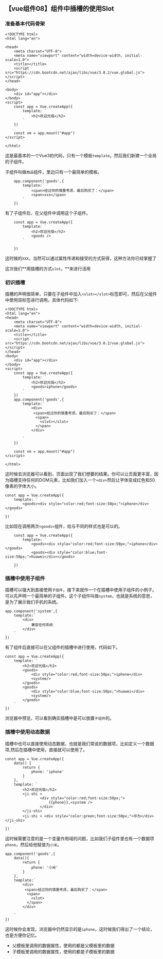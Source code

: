 ## 【vue组件08】组件中插槽的使用Slot

### 准备基本代码骨架

```vue
<!DOCTYPE html>
<html lang="en">

<head>
    <meta charset="UTF-8">
    <meta name="viewport" content="width=device-width, initial-scale=1.0">
    <title></title>
    <script src="https://cdn.bootcdn.net/ajax/libs/vue/3.0.2/vue.global.js"></script>
</head>

<body>
    <div id="app"></div>
</body>
<script>
	const app = Vue.createApp({
	    template: `
			<h2>欢迎光临</h2>
		`
	})

    const vm = app.mount("#app")
</script>

</html>
```

这是最基本的一个Vue3的代码，只有一个模板`template`。然后我们新建一个全局的子组件。

子组件叫做`商品`组件，里边只有一个最简单的模板。

```vue
	app.component('goods',{
		template:`
			<span>经过你的慎重考虑，最后购买了：</span>
			<span>xxx</span>
		`
	})
```

有了子组件后，在父组件中调用这个子组件。

```vue
    const app = Vue.createApp({
        template: ` 
        	<h2>欢迎光临</h2>
        	<goods />
        `
        
    })
```

这时候的`XXX`，当然可以通过属性传递和接受的方式获得，这种方法你已经掌握了

这次我们**用插槽的方式`slot`。**来进行活用

### 初识插槽

插槽的声明很简单，只要在子组件中加入`<slot></slot>`标签即可，然后在父组件中使用双标签进行调用。具体代码如下:

```vue
<!DOCTYPE html>
<html lang="en">
<head>    
    <meta charset="UTF-8">    
    <meta name="viewport" content="width=device-width, initial-scale=1.0">    
    <title></title>    
    <script src="https://cdn.bootcdn.net/ajax/libs/vue/3.0.2/vue.global.js"></script>
</head>
<body>    
    <div id="app"></div>
</body>
<script>
	const app = Vue.createApp({
	    template: `
			<h2>欢迎光临</h2>
			<goods>iphone</goods>
		`
	})
	app.component('goods',{
		template:`
			<div>
			 <span>经过你的慎重考虑，最后购买了：</span>
			  <span>
			  	<slot></slot>
			  </span>
			</div>

		`
	})

	const vm = app.mount("#app")
</script>

</html>
```





这时候去浏览器可以看到，页面出现了我们想要的结果。你可以让页面更丰富，因为插槽支持任何的DOM元素，比如我们加入一个`<div>`然后让字体变成红色和50像素的字体大小。

```vue
const app = Vue.createApp({
    template: `
		<goods><div style="color:red;font-size:50px;">iphone</div></goods>
	`
})
```

比如现在调用两次`<goods>`组件，给与不同的样式也是可以的。

```vue
	const app = Vue.createApp({
	    template: `
			<goods><div style="color:red;font-size:50px;">iphone</div></goods>
			<goods><div style="color:blue;font-size:50px;">huawei</div></goods>
		`
	})
```

### 插槽中使用子组件

插槽可以强大到直接使用`子组件`，接下来就作一个在插槽中使用子组件的小例子。可以先声明一个最简单的子组件。这个子组件叫做`system`，也就是系统的意思，是为了展示我们手机的系统。

```vue
app.component('system',{
	template:`
		<div>
			兼容任何系统
		</div>
	`
})
```

有了组件后直接可以在父组件的插槽中进行使用，代码如下。

```vue
const app = Vue.createApp({
    template: `
		<h2>欢迎光临</h2>
		<goods>
			<div style="color:red;font-size:50px;">iphone</div>
			<system/>
		</goods>
		<goods>
			<div style="color:blue;font-size:50px;">huawei</div>
			<system/>
		</goods>
	`
})
```

浏览器中预览，可以看到确实插槽中是可以放置`子组件`的。

### 插槽中使用动态数据

插槽中也可以直接使用动态数据，也就是我们常说的数据项，比如定义一个数据项,然后在插槽中使用，直接就可以使用了。

```
const app = Vue.createApp({
    data() {
        return {
            phone: 'iphone'
        }
    },
    template: `
        <h2>欢迎光临</h2>
        <ji-shi > 
                <div style="color:red;font-size:50px;">
                    {{phone}},<system />
                </div>
        </ji-shi>
        <ji-shi > <div style="color:green;font-size:50px;">华为</div> </ji-shi>
    `
})
```

这时候需要注意的是一个变量作用域的问题，比如我们子组件里也有一个数据项`phone`，然后给他赋值为`小米`。

```vue
app.component('goods',{
	data(){
		return {
			phone: '小米'
		}
	},
	template:`
		<div>
		 <span>经过你的慎重考虑，最后购买了：</span>
		  <span>
		  	<slot>
		  </span>
		</div>

	`
})
```

这时候你会发现，浏览器中仍然显示的是`iphone`，这时候我们得出了一个结论，也是方便你记忆。

- 父模板里调用的数据属性，使用的都是父模板里的数据
- 子模板里调用的数据属性，使用的都是子模板里的数据